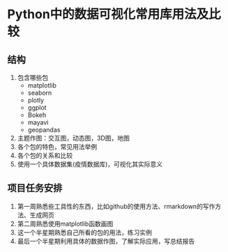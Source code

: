 # Python中的数据可视化常用库用法及比较
## 结构
  1. 包含哪些包
     - matplotlib
     - seaborn
     - plotly
     - ggplot
     - Bokeh
     - mayavi
     - geopandas
  2. 主题作图：交互图，动态图，3D图，地图
  3. 各个包的特色，常见用法举例
  4. 各个包的关系和比较
  5. 使用一个具体数据集(疫情数据库)，可视化其实际意义


## 项目任务安排
1. 第一周熟悉些工具性的东西，比如github的使用方法、rmarkdown的写作方法、生成网页
2. 第二周熟悉使用matplotlib函数画图
3. 这一个半星期熟悉自己所看的包的用法，练习实例
4. 最后一个半星期利用具体的数据作图，了解实际应用，写总结报告
